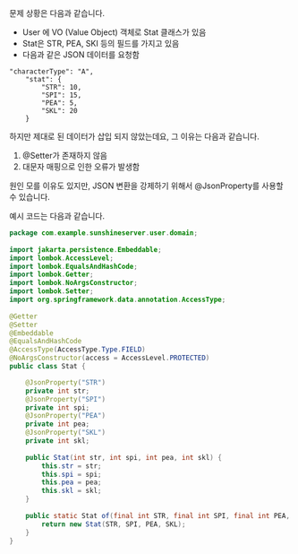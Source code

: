 문제 상황은 다음과 같습니다. 
- User 에 VO (Value Object) 객체로 Stat 클래스가 있음 
- Stat은 STR, PEA, SKI 등의 필드를 가지고 있음 
- 다음과 같은 JSON 데이터를 요청함
```
"characterType": "A",
	"stat": {
		"STR": 10,
		"SPI": 15,
		"PEA": 5,
		"SKL": 20
	}
```

하지만 제대로 된 데이터가 삽입 되지 않았는데요, 그 이유는 다음과 같습니다.

1. @Setter가 존재하지 않음 
2. 대문자 매핑으로 인한 오류가 발생함

원인 모를 이유도 있지만, JSON 변환을 강제하기 위해서 @JsonProperty를 사용할 수 있습니다. 

예시 코드는 다음과 같습니다.
```java
package com.example.sunshineserver.user.domain;  
  
import jakarta.persistence.Embeddable;  
import lombok.AccessLevel;  
import lombok.EqualsAndHashCode;  
import lombok.Getter;  
import lombok.NoArgsConstructor;  
import lombok.Setter;  
import org.springframework.data.annotation.AccessType;  
  
@Getter  
@Setter  
@Embeddable  
@EqualsAndHashCode  
@AccessType(AccessType.Type.FIELD)  
@NoArgsConstructor(access = AccessLevel.PROTECTED)  
public class Stat {  

	@JsonProperty("STR")
    private int str;  
    @JsonProperty("SPI")
    private int spi;  
    @JsonProperty("PEA")
    private int pea;  
    @JsonProperty("SKL")
    private int skl;  
  
    public Stat(int str, int spi, int pea, int skl) {  
        this.str = str;  
        this.spi = spi;  
        this.pea = pea;  
        this.skl = skl;  
    }  
  
    public static Stat of(final int STR, final int SPI, final int PEA, final int SKL) {  
        return new Stat(STR, SPI, PEA, SKL);  
    }  
}
```
